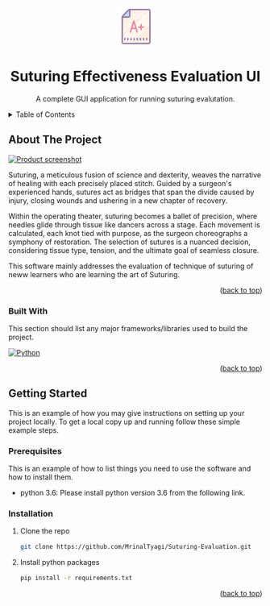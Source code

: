 
<br />
<div align="center">
  <a>
    <img src="images/icon.png" alt="Logo" width="80" height="80">
  </a>

  <h1 align="center">Suturing Effectiveness Evaluation UI</h1>

  <p align="center">
    A complete GUI application for running suturing evalutation. 
    <br />
  </p>
</div>



<!-- TABLE OF CONTENTS -->
<details>
  <summary>Table of Contents</summary>
  <ol>
    <li>
      <a href="#about-the-project">About The Project</a>
      <ul>
        <li><a href="#built-with">Built With</a></li>
      </ul>
    </li>
    <li>
      <a href="#getting-started">Getting Started</a>
      <ul>
        <li><a href="#prerequisites">Prerequisites</a></li>
        <li><a href="#installation">Installation</a></li>
      </ul>
    </li>
  </ol>
</details>

<!-- ABOUT THE PROJECT -->
## About The Project

[![Product screenshot][product-screenshot]](images/screenshot.png)

Suturing, a meticulous fusion of science and dexterity, weaves the narrative of healing with each precisely placed stitch. Guided by a surgeon's experienced hands, sutures act as bridges that span the divide caused by injury, closing wounds and ushering in a new chapter of recovery.

Within the operating theater, suturing becomes a ballet of precision, where needles glide through tissue like dancers across a stage. Each movement is calculated, each knot tied with purpose, as the surgeon choreographs a symphony of restoration. The selection of sutures is a nuanced decision, considering tissue type, tension, and the ultimate goal of seamless closure.

This software mainly addresses the evaluation of technique of suturing of neww learners who are learning the art of Suturing. 

<p align="right">(<a href="#readme-top">back to top</a>)</p>


### Built With

This section should list any major frameworks/libraries used to build the project. 

[![Python][python.org]][Python-url]

<p align="right">(<a href="#readme-top">back to top</a>)</p>


<!-- GETTING STARTED -->
## Getting Started

This is an example of how you may give instructions on setting up your project locally.
To get a local copy up and running follow these simple example steps.

### Prerequisites

This is an example of how to list things you need to use the software and how to install them.
* python 3.6: Please install python version 3.6 from the following link. 

### Installation

1. Clone the repo
   ```sh
   git clone https://github.com/MrinalTyagi/Suturing-Evaluation.git
   ```
2. Install python packages
   ```sh
   pip install -r requirements.txt
   ```

<p align="right">(<a href="#readme-top">back to top</a>)</p>

<!-- MARKDOWN LINKS & IMAGES -->
[product-screenshot]: https://github.com/MrinalTyagi/Suturing-Evaluation/blob/main/images/screenshot.png
[contributors-shield]: https://img.shields.io/github/contributors/othneildrew/Best-README-Template.svg?style=for-the-badge
[contributors-url]: https://github.com/othneildrew/Best-README-Template/graphs/contributors
[forks-shield]: https://img.shields.io/github/forks/othneildrew/Best-README-Template.svg?style=for-the-badge
[forks-url]: https://github.com/othneildrew/Best-README-Template/network/members
[stars-shield]: https://img.shields.io/github/stars/othneildrew/Best-README-Template.svg?style=for-the-badge
[stars-url]: https://github.com/othneildrew/Best-README-Template/stargazers
[issues-shield]: https://img.shields.io/github/issues/othneildrew/Best-README-Template.svg?style=for-the-badge
[issues-url]: https://github.com/othneildrew/Best-README-Template/issues
[license-shield]: https://img.shields.io/github/license/othneildrew/Best-README-Template.svg?style=for-the-badge
[license-url]: https://github.com/othneildrew/Best-README-Template/blob/master/LICENSE.txt
[Python-url]:  https://www.python.org/
[python.org]: https://img.shields.io/badge/python-3670A0?style=for-the-badge&logo=python&logoColor=ffdd54
